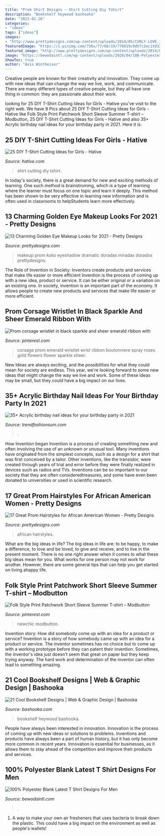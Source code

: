```yaml
---
title: "Prom Shirt Designs ~ Shirt Cutting Diy Tshirt"
description: "Bookshelf heywood bashooka"
date: "2023-01-26"
categories:
- "ideas"
tags: ["ideas"]
images:
- "http://www.prettydesigns.com/wp-content/uploads/2014/05/CURLY-LOVE.jpg"
featuredImage: "https://i.pinimg.com/736x/77/60/19/776019c9d5fc2ec15d3289e8007c7832.jpg"
featured_image: "http://www.prettydesigns.com/wp-content/uploads/2014/05/CURLY-LOVE.jpg"
image: "https://bewodaintl.com/wp-content/uploads/2020/04/100-Polyester-blank-latest-tshirt-designs-for-men-1.jpg"
ShowToc: true
author: "Avis Wintheiser"
---
```



Creative people are known for their creativity and innovation. They come up with new ideas that can change the way we live, work, and communicate. There are many different types of creative people, but they all have one thing in common: they are passionate about their work.

	

		
looking for 25 DIY T-Shirt Cutting Ideas for Girls - Hative you've visit to the right web. We have 8 Pics about 25 DIY T-Shirt Cutting Ideas for Girls - Hative like Folk Style Print Patchwork Short Sleeve Summer T-shirt – Modbutton, 25 DIY T-Shirt Cutting Ideas for Girls - Hative and also 35+ Acrylic birthday nail ideas for your birthday party in 2021. Here it is:
		
    
## 25 DIY T-Shirt Cutting Ideas For Girls - Hative

<img loading=lazy src="https://hative.com/wp-content/uploads/2014/11/diy-tshirt-cutting-ideas/13-white-t-shirt-cutting.jpg" onerror="this.onerror=null;this.src='https://tse2.mm.bing.net/th?id=OIP.C9qucQRicgAfY3Z0SawUuQHaLH&amp;pid=15.1';" alt="25 DIY T-Shirt Cutting Ideas for Girls - Hative">

_Source: hative.com_

>shirt cutting diy tshirt. 

	

In today's society, there is a great demand for new and exciting methods of learning. One such method is brainstroming, which is a type of learning where the learner must focus on one topic and learn it deeply. This method has been shown to be very effective in learning new information and is often used in classrooms to helpStudents learn more effectively.

    
## 13 Charming Golden Eye Makeup Looks For 2021 - Pretty Designs

<img loading=lazy src="http://www.prettydesigns.com/wp-content/uploads/2014/07/Golden-Eye-Makeup-Look-4.jpg" onerror="this.onerror=null;this.src='https://tse1.mm.bing.net/th?id=OIP.OqHvZeMpSdtXsTsn8-qNjwHaJ4&amp;pid=15.1';" alt="13 Charming Golden Eye Makeup Looks for 2021 - Pretty Designs">

_Source: prettydesigns.com_

>makeup prom koko eyeshadow dramatic doradas miradas dorados prettydesigns. 

	

The Role of Invention in Society: Inventors create products and services that make life easier or more efficient
Invention is the process of coming up with a new idea, product or service. It can be either original or a variation on an existing one. In society, invention is an important part of the economy. It allows people to create new products and services that make life easier or more efficient.

    
## Prom Corsage Wristlet In Black Sparkle And Sheer Emerald Ribbon With

<img loading=lazy src="https://i.pinimg.com/736x/77/60/19/776019c9d5fc2ec15d3289e8007c7832.jpg" onerror="this.onerror=null;this.src='https://tse2.mm.bing.net/th?id=OIP.QNYuSqmHo7H1bErUxV24egHaLJ&amp;pid=15.1';" alt="Prom corsage wristlet in black sparkle and sheer emerald ribbon with">

_Source: pinterest.com_

>corsage prom emerald wristlet wrist ribbon boutonniere spray roses gold flowers flower sparkle sheer. 

	

New Ideas are always exciting, and the possibilities for what they could mean for society are endless. This year, we're looking forward to some new ideas that might change the way we live and work. Some of these ideas may be small, but they could have a big impact on our lives.

    
## 35+ Acrylic Birthday Nail Ideas For Your Birthday Party In 2021

<img loading=lazy src="https://trendfashionsum.com/wp-content/uploads/2021/05/10-18.jpg" onerror="this.onerror=null;this.src='https://tse3.mm.bing.net/th?id=OIP.Zmbj0_4hePpCACYIpYWpIQHaLH&amp;pid=15.1';" alt="35+ Acrylic birthday nail ideas for your birthday party in 2021">

_Source: trendfashionsum.com_

>. 

	

How Invention began
Invention is a process of creating something new and often involving the use of an unknown or unusual tool. Many inventions have originated from the simplest concepts, such as a design for a shirt that was first conceived by a tailor. Other inventions, like the transistor, were created through years of trial and error before they were finally realized in devices such as radios and TVs. Inventions can be so important to our society that they are often consideredtreasures, and some have even been donated to universities or used in scientific research.

    
## 17 Great Prom Hairstyles For African American Women - Pretty Designs

<img loading=lazy src="http://www.prettydesigns.com/wp-content/uploads/2014/05/CURLY-LOVE.jpg" onerror="this.onerror=null;this.src='https://tse2.mm.bing.net/th?id=OIP.O0DPkoHzkDDKt_9JCo3RnQHaKM&amp;pid=15.1';" alt="17 Great Prom Hairstyles for African American Women - Pretty Designs">

_Source: prettydesigns.com_

>african hairstyles. 

	

What are the big ideas in life?
The big ideas in life are: to be happy, to make a difference, to love and be loved, to give and receive, and to live in the present moment. There is no one right answer when it comes to what these big ideas mean for you. What works for one person may not work for another. However, there are some general tips that can help you get started on living ahappy life.

    
## Folk Style Print Patchwork Short Sleeve Summer T-shirt – Modbutton

<img loading=lazy src="https://i.pinimg.com/736x/39/16/87/3916871fb23c773ea043a825aa0d6ee7.jpg" onerror="this.onerror=null;this.src='https://tse1.mm.bing.net/th?id=OIP.WmHwlZ0x-9H2Vj6t12jH4gHaJ3&amp;pid=15.1';" alt="Folk Style Print Patchwork Short Sleeve Summer T-shirt – Modbutton">

_Source: pinterest.com_

>newchic modbutton. 

	

Invention story: How did somebody come up with an idea for a product or service?
Invention is a story of how somebody came up with an idea for a product or service. The inventor sometimes has no choice but to come up with a working prototype before they can patent their invention. Sometimes, the inventor's idea just doesn't seem that great on paper but they keep trying anyway. The hard work and determination of the inventor can often lead to something amazing.

    
## 21 Cool Bookshelf Designs | Web &amp; Graphic Design | Bashooka

<img loading=lazy src="https://bashooka.com/wp-content/uploads/2015/06/bookshelf-design-bshk-16.jpg" onerror="this.onerror=null;this.src='https://tse2.mm.bing.net/th?id=OIP.xaRmbWJZAPc-_LiG7v4Q3gHaLH&amp;pid=15.1';" alt="21 Cool Bookshelf Designs | Web &amp; Graphic Design | Bashooka">

_Source: bashooka.com_

>bookshelf heywood bashooka. 

	

People have always been interested in innovation. Innovation is the process of coming up with new ideas or solutions to problems. Inventions and products have always been a part of human history, but it has only become more common in recent years. Innovation is essential for businesses, as it allows them to stay ahead of the competition and improve their products and services.

    
## 100% Polyester Blank Latest T Shirt Designs For Men

<img loading=lazy src="https://bewodaintl.com/wp-content/uploads/2020/04/100-Polyester-blank-latest-tshirt-designs-for-men-1.jpg" onerror="this.onerror=null;this.src='https://tse2.mm.bing.net/th?id=OIP.SPOGa2bkT1w2qHH9vZoaJgHaJd&amp;pid=15.1';" alt="100% Polyester Blank Latest T Shirt Designs For Men">

_Source: bewodaintl.com_

>. 

	

1. A way to make your own air fresheners that uses bacteria to break down the plastic. This could have a big impact on the environment as well as people's wallets! 

